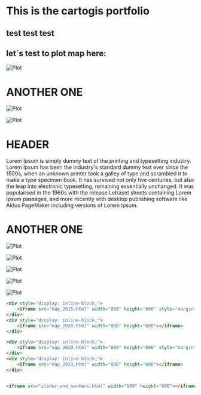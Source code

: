 # This is the cartogis portfolio
##  test test test
## let´s test to plot map here:
![Plot](population_density_helsinki.png)

# ANOTHER ONE
![Plot](MyMap_happypoints/happy_places_map.png)

![Plot](population_density_helsinki.png)


# HEADER
Lorem Ipsum is simply dummy text of the printing and typesetting industry. Lorem Ipsum has been the industry's standard dummy text ever since the 1500s, when an unknown printer took a galley of type and scrambled it to make a type specimen book. It has survived not only five centuries, but also the leap into electronic typesetting, remaining essentially unchanged. It was popularised in the 1960s with the release  Letraset sheets containing Lorem Ipsum passages, and more recently with desktop publishing software like Aldus PageMaker including versions of Lorem Ipsum.



# ANOTHER ONE
![Plot](gridmap_no2_2015.png)

![Plot](gridmap_no2_2020.png)

![Plot](gridmap_no2_2023.png)

![Plot](meanvalues_bar_linechart.png)

![Plot](trendvalues_2015_2023.png)


```html
<div style="display: inline-block;">
    <iframe src="map_2015.html" width="800" height="600" style="margin-right: 10px;"></iframe>
</div>
<div style="display: inline-block;">
    <iframe src="map_2020.html" width="800" height="600"></iframe>
</div>

<div style="display: inline-block;">
    <iframe src="map_2020.html" width="800" height="600" style="margin-right: 10px;"></iframe>
</div>
<div style="display: inline-block;">
    <iframe src="map_2023.html" width="800" height="600"></iframe>
</div>


<iframe src="slider_and_markers.html" width="800" height="600"></iframe>




